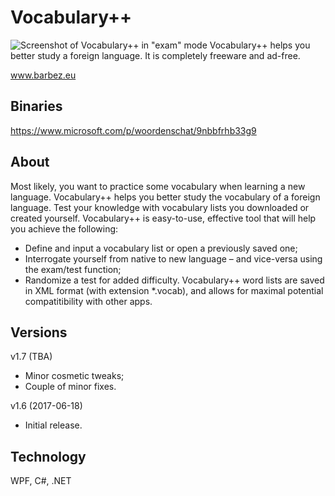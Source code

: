 # Vocabulary++
![Screenshot of Vocabulary++ in "exam" mode](https://barbez.eu/wp-content/uploads/2020/02/200228-Vocabulary-closeup.png)
Vocabulary++ helps you better study a foreign language. It is completely freeware and ad-free.

www.barbez.eu

## Binaries
https://www.microsoft.com/p/woordenschat/9nbbfrhb33g9

## About

Most likely, you want to practice some vocabulary when learning a new language. Vocabulary++ helps you better study the vocabulary of a foreign language. Test your knowledge with vocabulary lists you downloaded or created yourself. Vocabulary++ is easy-to-use, effective tool that will help you achieve the following: 

- Define and input a vocabulary list or open a previously saved one; 
- Interrogate yourself from native to new language – and vice-versa using the exam/test function; 
- Randomize a test for added difficulty. Vocabulary++ word lists are saved in XML format (with extension *.vocab), and allows for maximal potential compatitibility with other apps. 

## Versions
v1.7 (TBA)
- Minor cosmetic tweaks;
- Couple of minor fixes.

v1.6 (2017-06-18)
- Initial release.

## Technology
WPF, C#, .NET
